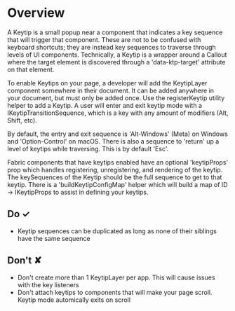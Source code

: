 # Overview
A Keytip is a small popup near a component that indicates a key sequence that
will trigger that component. These are not to be confused with keyboard
shortcuts; they are instead key sequences to traverse through levels of UI
components. Technically, a Keytip is a wrapper around a Callout where the
target element is discovered through a 'data-ktp-target' attribute on that
element.

To enable Keytips on your page, a developer will add the KeytipLayer component
somewhere in their document. It can be added anywhere in your document, but
must only be added once. Use the registerKeytip utility helper to add a
Keytip. A user will enter and exit keytip mode with a
IKeytipTransitionSequence, which is a key with any amount of modifiers (Alt,
Shift, etc).

By default, the entry and exit sequence is 'Alt-Windows' (Meta) on Windows and
'Option-Control' on macOS. There is also a sequence to 'return' up a level of
keytips while traversing. This is by default 'Esc'.

Fabric components that have keytips enabled have an optional 'keytipProps' prop
which handles registering, unregistering, and rendering of the keytip. The
keySequences of the Keytip should be the full sequence to get to that keytip.
There is a 'buildKeytipConfigMap' helper which will build a map of ID ->
IKeytipProps to assist in defining your keytips.



## Do &#10003;
- Keytip sequences can be duplicated as long as none of their siblings have the same sequence

## Don't &#10008;
- Don't create more than 1 KeytipLayer per app. This will cause issues with the key listeners
- Don't attach keytips to components that will make your page scroll. Keytip mode automically exits on scroll
